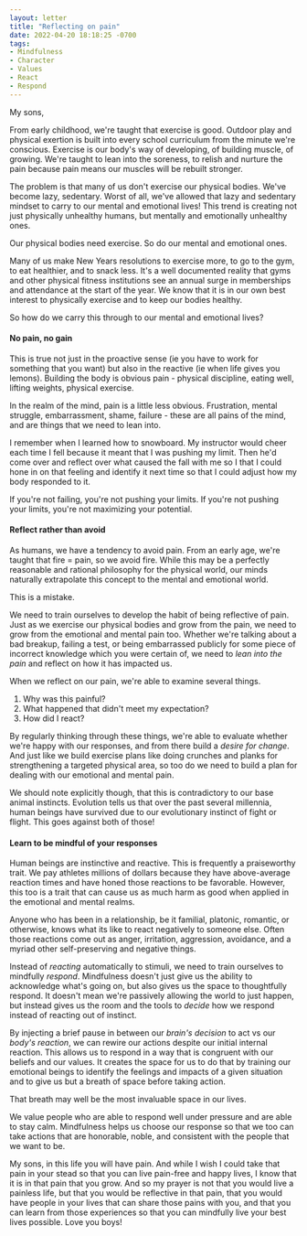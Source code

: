 ```yaml
---
layout: letter
title: "Reflecting on pain"
date: 2022-04-20 18:18:25 -0700
tags:
- Mindfulness
- Character
- Values
- React
- Respond
---
```

My sons,

From early childhood, we're taught that exercise is good. Outdoor play and physical exertion is built into every school curriculum from the minute we're conscious. Exercise is our body's way of developing, of building muscle, of growing. We're taught to lean into the soreness, to relish and nurture the pain because pain means our muscles will be rebuilt stronger.

The problem is that many of us don't exercise our physical bodies. We've become lazy, sedentary. Worst of all, we've allowed that lazy and sedentary mindset to carry to our mental and emotional lives! This trend is creating not just physically unhealthy humans, but mentally and emotionally unhealthy ones.

Our physical bodies need exercise. So do our mental and emotional ones.

Many of us make New Years resolutions to exercise more, to go to the gym, to eat healthier, and to snack less. It's a well documented reality that gyms and other physical fitness institutions see an annual surge in memberships and attendance at the start of the year. We know that it is in our own best interest to physically exercise and to keep our bodies healthy.

So how do we carry this through to our mental and emotional lives?

#### No pain, no gain
This is true not just in the proactive sense (ie you have to work for something that you want) but also in the reactive (ie when life gives you lemons). Building the body is obvious pain - physical discipline, eating well, lifting weights, physical exercise.

In the realm of the mind, pain is a little less obvious. Frustration, mental struggle, embarrassment, shame, failure - these are all pains of the mind, and are things that we need to lean into.

I remember when I learned how to snowboard. My instructor would cheer each time I fell because it meant that I was pushing my limit. Then he'd come over and reflect over what caused the fall with me so I that I could hone in on that feeling and identify it next time so that I could adjust how my body responded to it.

If you're not failing, you're not pushing your limits. If you're not pushing your limits, you're not maximizing your potential.

#### Reflect rather than avoid
As humans, we have a tendency to avoid pain. From an early age, we're taught that fire = pain, so we avoid fire. While this may be a perfectly reasonable and rational philosophy for the physical world, our minds naturally extrapolate this concept to the mental and emotional world.

This is a mistake.

We need to train ourselves to develop the habit of being reflective of pain. Just as we exercise our physical bodies and grow from the pain, we need to grow from the emotional and mental pain too. Whether we're talking about a bad breakup, failing a test, or being embarrassed publicly for some piece of incorrect knowledge which you were certain of, we need to *lean into the pain* and reflect on how it has impacted us.

When we reflect on our pain, we're able to examine several things.

1. Why was this painful?
2. What happened that didn't meet my expectation?
3. How did I react?

By regularly thinking through these things, we're able to evaluate whether we're happy with our responses, and from there build a *desire for change*. And just like we build exercise plans like doing crunches and planks for strengthening a targeted physical area, so too do we need to build a plan for dealing with our emotional and mental pain.

We should note explicitly though, that this is contradictory to our base animal instincts. Evolution tells us that over the past several millennia, human beings have survived due to our evolutionary instinct of fight or flight. This goes against both of those!

#### Learn to be mindful of your responses
Human beings are instinctive and reactive. This is frequently a praiseworthy trait. We pay athletes millions of dollars because they have above-average reaction times and have honed those reactions to be favorable. However, this too is a trait that can cause us as much harm as good when applied in the emotional and mental realms.

Anyone who has been in a relationship, be it familial, platonic, romantic, or otherwise, knows what its like to react negatively to someone else. Often those reactions come out as anger, irritation, aggression, avoidance, and a myriad other self-preserving and negative things.

Instead of *reacting* automatically to stimuli, we need to train ourselves to mindfully *respond*. Mindfulness doesn't just give us the ability to acknowledge what's going on, but also gives us the space to thoughtfully respond. It doesn't mean we're passively allowing the world to just happen, but instead gives us the room and the tools to *decide* how we respond instead of reacting out of instinct.

By injecting a brief pause in between our *brain's decision* to act vs our *body's reaction*, we can rewire our actions despite our initial internal reaction. This allows us to respond in a way that is congruent with our beliefs and our values.  It creates the space for us to do that by training our emotional beings to identify the feelings and impacts of a given situation and to give us but a breath of space before taking action.

That breath may well be the most invaluable space in our lives.

We value people who are able to respond well under pressure and are able to stay calm. Mindfulness helps us choose our response so that we too can take actions that are honorable, noble, and consistent with the people that we want to be.

My sons, in this life you will have pain. And while I wish I could take that pain in your stead so that you can live pain-free and happy lives, I know that it is in that pain that you grow. And so my prayer is not that you would live a painless life, but that you would be reflective in that pain, that you would have people in your lives that can share those pains with you, and that you can learn from those experiences so that you can mindfully live your best lives possible. Love you boys!
